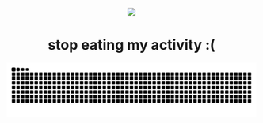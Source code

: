 <p align='center'>
   <img src='./gits/animated-hello.gif'/>
</p>

<h1 align=center>
   stop eating my activity :(
</h1>

![snake](./gits/github-contribution-grid-snake.svg)

